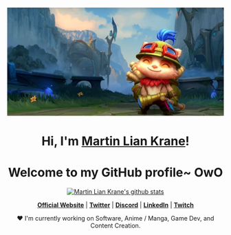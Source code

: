 <p align="center">
  <a href="www.martinlk.no"><img src="league of legends wild rift ios android teemo full body_jpg_820.webp" alt="edisonlee55 Banner"></a>
</p>

<h1 align="center">Hi, I'm <a href="https://www.edisonlee55.com">Martin Lian Krane</a>!</h1>
<h1 align="center">Welcome to my GitHub profile~ OwO</h1>

<p align="center">
  <a href="https://github.com/Krane96"><img src="https://github-readme-stats.vercel.app/api?username=edisonlee55&hide_border=true&show_icons=true" alt="Martin Lian Krane's github stats"></a>
</p>

<p align="center">
  <strong><a href="">Official Website</a></strong> |
  <strong><a href="">Twitter</a></strong> |
  <strong><a href="">Discord</a></strong> |
  <strong><a href="">LinkedIn</a></strong> |
  <strong><a href="">Twitch</a></strong>
</p>

<p align="center">❤ I'm currently working on Software, Anime / Manga, Game Dev, and Content Creation.</p>

<!--
**edisonlee55/edisonlee55** is a ✨ _special_ ✨ repository because its `README.md` (this file) appears on your GitHub profile.

Here are some ideas to get you started:

- 🔭 I’m currently working on ...
- 🌱 I’m currently learning ...
- 👯 I’m looking to collaborate on ...
- 🤔 I’m looking for help with ...
- 💬 Ask me about ...
- 📫 How to reach me: ...
- 😄 Pronouns: ...
- ⚡ Fun fact: ...
-->
